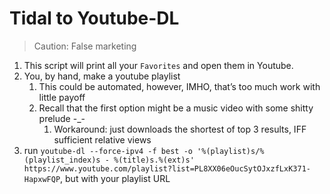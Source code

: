 # Tidal to Youtube-DL

> Caution: False marketing

1. This script will print all your `Favorites` and open them in Youtube.
2. You, by hand, make a youtube playlist
   1. This could be automated, however, IMHO, that’s too much work with little payoff 
   2. Recall that the first option might be a music video with some shitty prelude -_- 
      1. Workaround: just downloads the shortest of top 3 results, IFF sufficient relative views 
3.  run `youtube-dl --force-ipv4 -f best -o '%(playlist)s/%(playlist_index)s - %(title)s.%(ext)s' https://www.youtube.com/playlist?list=PL8XX06eOucSytOJxzfLxK371-HapxwFQP`, but with your playlist URL

